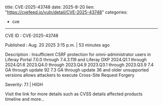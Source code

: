  
title: CVE-2025-43748
date: 2025-8-20
lien: "https://cvefeed.io/vuln/detail/CVE-2025-43748"
categories:
  - cve
---

CVE ID : CVE-2025-43748

Published :  Aug. 20
2025
3:15 p.m. | 53 minutes ago

Description : Insufficient CSRF protection for omni-administrator users in Liferay Portal 7.0.0 through 7.4.3.119
and Liferay DXP 2024.Q1.1 through 2024.Q1.6
2023.Q4.0 through 2023.Q4.9
2023.Q3.1 through 2023.Q3.9
7.4 GA through update 92
7.3 GA through update 36
and older unsupported versions allows attackers to execute Cross-Site Request Forgery

Severity: 7.1 | HIGH

Visit the link for more details
such as CVSS details
affected products
timeline
and more...
